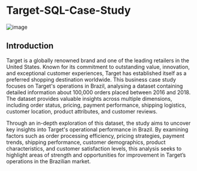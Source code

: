 # Target-SQL-Case-Study

![image](https://github.com/user-attachments/assets/4e0ed8d7-4ed5-4eb9-9bbe-fe2d54118388)

## Introduction
Target is a globally renowned brand and one of the leading retailers in the United States. Known for its commitment to outstanding value, innovation, and exceptional customer experiences, Target has established itself as a preferred shopping destination worldwide.
This business case study focuses on Target's operations in Brazil, analysing a dataset containing detailed information about 100,000 orders placed between 2016 and 2018. The dataset provides valuable insights across multiple dimensions, including order status, pricing, payment performance, shipping logistics, customer location, product attributes, and customer reviews.

Through an in-depth exploration of this dataset, the study aims to uncover key insights into Target's operational performance in Brazil. By examining factors such as order processing efficiency, pricing strategies, payment trends, shipping performance, customer demographics, product characteristics, and customer satisfaction levels, this analysis seeks to highlight areas of strength and opportunities for improvement in Target’s operations in the Brazilian market.
